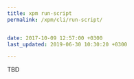 ```yaml
---
title: xpm run-script
permalink: /xpm/cli/run-script/


date: 2017-10-09 12:57:00 +0300
last_updated: 2019-06-30 10:30:20 +0300

---
```


TBD

